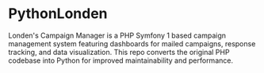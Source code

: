 # PythonLonden
Londen's Campaign Manager is a PHP Symfony 1 based campaign management system featuring dashboards for mailed campaigns, response tracking, and data visualization. This repo converts the original PHP codebase into Python for improved maintainability and performance.
